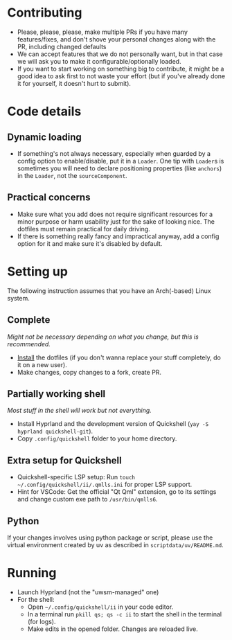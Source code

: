 # Contributing

- Please, please, please, make multiple PRs if you have many features/fixes, and don't shove your personal changes along with the PR, including changed defaults
- We can accept features that we do not personally want, but in that case we will ask you to make it configurable/optionally loaded.
- If you want to start working on something big to contribute, it might be a good idea to ask first to not waste your effort (but if you've already done it for yourself, it doesn't hurt to submit).

# Code details

## Dynamic loading

- If something's not always necessary, especially when guarded by a config option to enable/disable, put it in a `Loader`. One tip with `Loader`s is sometimes you will need to declare positioning properties (like `anchors`) in the `Loader`, not the `sourceComponent`.

## Practical concerns

- Make sure what you add does not require significant resources for a minor purpose or harm usability just for the sake of looking nice. The dotfiles must remain practical for daily driving.
- If there is something really fancy and impractical anyway, add a config option for it and make sure it's disabled by default. 

# Setting up

The following instruction assumes that you have an Arch(-based) Linux system.

## Complete

_Might not be necessary depending on what you change, but this is recommended._

- [Install](https://ii.clsty.link/en/ii-qs/01setup/) the dotfiles (if you don't wanna replace your stuff completely, do it on a new user).
- Make changes, copy changes to a fork, create PR.

## Partially working shell

_Most stuff in the shell will work but not everything._

- Install Hyprland and the development version of Quickshell (`yay -S hyprland quickshell-git`).
- Copy `.config/quickshell` folder to your home directory.

## Extra setup for Quickshell
- Quickshell-specific LSP setup: Run `touch ~/.config/quickshell/ii/.qmlls.ini` for proper LSP support.
- Hint for VSCode: Get the official "Qt Qml" extension, go to its settings and change custom exe path to `/usr/bin/qmlls6`.

## Python
If your changes involves using python package or script, please use the virtual environment created by uv as described in `scriptdata/uv/README.md`.

# Running

- Launch Hyprland (not the "uwsm-managed" one)
- For the shell:
  - Open `~/.config/quickshell/ii` in your code editor.
  - In a terminal run `pkill qs; qs -c ii` to start the shell in the terminal (for logs).
  - Make edits in the opened folder. Changes are reloaded live.
